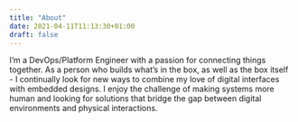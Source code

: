 ```yaml
---
title: "About"
date: 2021-04-11T11:13:30+01:00
draft: false
---
```


I’m a DevOps/Platform Engineer with a passion for connecting things together. As a person who builds what’s in the box, as well as the box itself - I continually look for new ways to combine my love of digital interfaces with embedded designs. I enjoy the challenge of making systems more human and looking for solutions that bridge the gap between digital environments and physical interactions.
